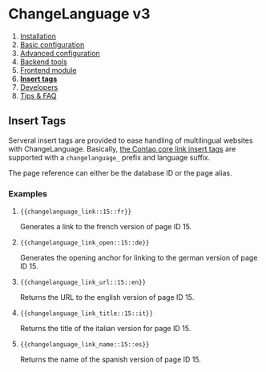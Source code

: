 # ChangeLanguage v3

1. [Installation](01-installation.md)
2. [Basic configuration](02-basics.md)
3. [Advanced configuration](03-advanced.md)
4. [Backend tools](04-backend.md)
5. [Frontend module](05-frontend-module.md)
6. [**Insert tags**](06-inserttags.md)
7. [Developers](07-developers.md)
8. [Tips & FAQ](08-tips-faq.md)


## Insert Tags

Serveral insert tags are provided to ease handling of multilingual websites
with ChangeLanguage. Basically, [the Contao core link insert tags][1] are
supported with a `changelanguage_` prefix and language suffix.

The page reference can either be the database ID or the page alias.

### Examples

1. `{{changelanguage_link::15::fr}}`

    Generates a link to the french version of page ID 15.

2. `{{changelanguage_link_open::15::de}}`

    Generates the opening anchor for linking to the german version of page ID 15.

3. `{{changelanguage_link_url::15::en}}`

    Returns the URL to the english version of page ID 15.

4. `{{changelanguage_link_title::15::it}}`

    Returns the title of the italian version for page ID 15.

5. `{{changelanguage_link_name::15::es}}`

    Returns the name of the spanish version of page ID 15.


[1]: https://docs.contao.org/books/manual/3.5/en/04-managing-content/insert-tags.html#link-elements
